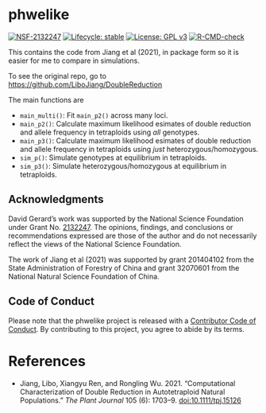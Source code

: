 
<!-- README.md is generated from README.Rmd. Please edit that file -->

# phwelike

<!-- badges: start -->

[![NSF-2132247](https://img.shields.io/badge/NSF-2132247-blue.svg)](https://nsf.gov/awardsearch/showAward?AWD_ID=2132247)
[![Lifecycle:
stable](https://img.shields.io/badge/lifecycle-stable-brightgreen.svg)](https://lifecycle.r-lib.org/articles/stages.html#stable)
[![License: GPL
v3](https://img.shields.io/badge/License-GPL%20v3-blue.svg)](https://www.gnu.org/licenses/gpl-3.0)
[![R-CMD-check](https://github.com/dcgerard/phwelike/workflows/R-CMD-check/badge.svg)](https://github.com/dcgerard/phwelike/actions)
<!-- badges: end -->

This contains the code from Jiang et al (2021), in package form so it is
easier for me to compare in simulations.

To see the original repo, go to
<https://github.com/LiboJiang/DoubleReduction>

The main functions are

-   `main_multi()`: Fit `main_p2()` across many loci.
-   `main_p2()`: Calculate maximum likelihood esimates of double
    reduction and allele frequency in tetraploids using *all* genotypes.
-   `main_p3()`: Calculate maximum likelihood esimates of double
    reduction and allele frequency in tetraploids using *just*
    heterozygous/homozygous.
-   `sim_p()`: Simulate genotypes at equilibrium in tetraploids.
-   `sim_p3()`: Simulate heterozygous/homozygous at equilibrium in
    tetraploids.

## Acknowledgments

David Gerard’s work was supported by the National Science Foundation
under Grant
No. [2132247](https://www.nsf.gov/awardsearch/showAward?AWD_ID=2132247).
The opinions, findings, and conclusions or recommendations expressed are
those of the author and do not necessarily reflect the views of the
National Science Foundation.

The work of Jiang et al (2021) was supported by grant 201404102 from the
State Administration of Forestry of China and grant 32070601 from the
National Natural Science Foundation of China.

## Code of Conduct

Please note that the phwelike project is released with a [Contributor
Code of
Conduct](https://contributor-covenant.org/version/2/0/CODE_OF_CONDUCT.html).
By contributing to this project, you agree to abide by its terms.

# References

-   Jiang, Libo, Xiangyu Ren, and Rongling Wu. 2021. “Computational
    Characterization of Double Reduction in Autotetraploid Natural
    Populations.” *The Plant Journal* 105 (6): 1703–9.
    [doi:10.1111/tpj.15126](https://doi.org/10.1111/tpj.15126)
